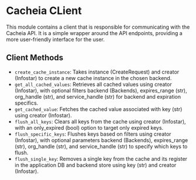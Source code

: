 # Cacheia CLient

This module contains a client that is responsible for communicating with the Cacheia API. It is a simple wrapper around the API endpoints, providing a more user-friendly interface for the user.

## Client Methods

* `create_cache_instance`: Takes instance (CreateRequest) and creator (Infostar) to create a new cache instance in the chosen backend.
* `get_all_cached_values`: Retrieves all cached values using creator (Infostar), with optional filters backend (Backends), expires_range (str), org_handle (str), and service_handle (str) for backend and expiration specifics.
* `get_cached_value`: Fetches the cached value associated with key (str) using creator (Infostar).
* `flush_all_keys`: Clears all keys from the cache using creator (Infostar), with an only_expired (bool) option to target only expired keys.
* `flush_specific_keys`: Flushes keys based on filters using creator (Infostar), with optional parameters backend (Backends), expires_range (str), org_handle (str), and service_handle (str) to specify which keys to flush.
* `flush_single_key`: Removes a single key from the cache and its register in the application DB and backend store using key (str) and creator (Infostar).